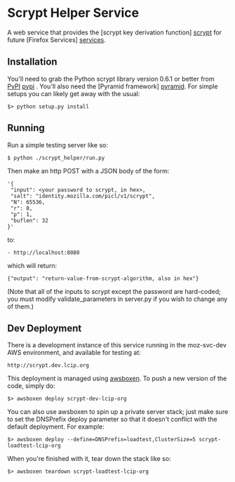 # Scrypt Helper Service

A web service that provides the [scrypt key derivation function] [scrypt] for future [Firefox Services] [services].

[scrypt]: http://en.wikipedia.org/wiki/Scrypt
[services]: https://services.mozilla.com/

## Installation

You'll need to grab the Python scrypt library version 0.6.1 or better from [PyPI] [pypi] . You'll also need the [Pyramid framework] [pyramid].  For simple setups you can likely get away with the usual:

    $> python setup.py install

[pypi]: https://pypi.python.org/pypi/scrypt/0.6.1
[pyramid]: https://pypi.python.org/pypi/pyramid

## Running

Run a simple testing server like so:

    $ python ./scrypt_helper/run.py

Then make an http POST with a JSON body of the form:

    '{
     "input": <your password to scrypt, in hex>,
     "salt": "identity.mozilla.com/picl/v1/scrypt",
     "N": 65536,
     "r": 8,
     "p": 1,
     "buflen": 32
    }'

to:

    - http://localhost:8080

which will return:

    {"output": "return-value-from-scrypt-algorithm, also in hex"}

(Note that all of the inputs to scrypt except the password are hard-coded; you must modify validate_parameters in server.py if you wish to change any of them.)


## Dev Deployment

There is a development instance of this service running in the moz-svc-dev
AWS environment, and available for testing at:

    http://scrypt.dev.lcip.org

This deployment is managed using [awsboxen].  To push a new version of the
code, simply do:

    $> awsboxen deploy scrypt-dev-lcip-org

You can also use awsboxen to spin up a private server stack; just make sure
to set the DNSPrefix deploy parameter so that it doesn't conflict with the
default deployment.  For example:

    $> awsboxen deploy --define=DNSPrefix=loadtest,ClusterSize=5 scrypt-loadtest-lcip-org

When you're finished with it, tear down the stack like so:

    $> awsboxen teardown scrypt-loadtest-lcip-org


[awsboxen]: https://github.com/mozilla/awsboxen/
